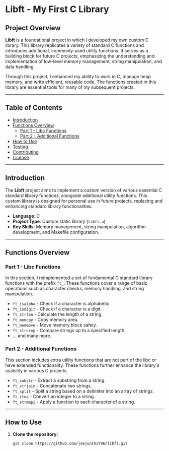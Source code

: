 # Libft - My First C Library

## Project Overview

**Libft** is a foundational project in which I developed my own custom C library. This library replicates a variety of standard C functions and introduces additional, commonly-used utility functions. It serves as a building block for future C projects, emphasizing the understanding and implementation of low-level memory management, string manipulation, and data handling.

Through this project, I enhanced my ability to work in C, manage heap memory, and write efficient, reusable code. The functions created in this library are essential tools for many of my subsequent projects.

---

## Table of Contents

- [Introduction](#introduction)
- [Functions Overview](#functions-overview)
  - [Part 1 - Libc Functions](#part-1---libc-functions)
  - [Part 2 - Additional Functions](#part-2---additional-functions)
- [How to Use](#how-to-use)
- [Testing](#testing)
- [Contributing](#contributing)
- [License](#license)

---

## Introduction

The **Libft** project aims to implement a custom version of various essential C standard library functions, alongside additional utility functions. This custom library is designed for personal use in future projects, replacing and enhancing standard library functionalities.

- **Language**: C
- **Project Type**: Custom static library (`libft.a`)
- **Key Skills**: Memory management, string manipulation, algorithm development, and Makefile configuration.

---

## Functions Overview

### Part 1 - Libc Functions

In this section, I reimplemented a set of fundamental C standard library functions with the prefix `ft_`. These functions cover a range of basic operations such as character checks, memory handling, and string manipulation.

- `ft_isalpha` - Check if a character is alphabetic.
- `ft_isdigit` - Check if a character is a digit.
- `ft_strlen` - Calculate the length of a string.
- `ft_memcpy` - Copy memory area.
- `ft_memmove` - Move memory block safely.
- `ft_strncmp` - Compare strings up to a specified length.
- ... and many more.

### Part 2 - Additional Functions

This section includes extra utility functions that are not part of the libc or have extended functionality. These functions further enhance the library's usability in various C projects.

- `ft_substr` - Extract a substring from a string.
- `ft_strjoin` - Concatenate two strings.
- `ft_split` - Split a string based on a delimiter into an array of strings.
- `ft_itoa` - Convert an integer to a string.
- `ft_strmapi` - Apply a function to each character of a string.

---

## How to Use

1. **Clone the repository:**

   ```bash
   git clone https://github.com/jaejunshit96/libft.git
